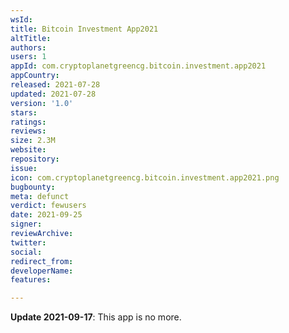 ```yaml
---
wsId: 
title: Bitcoin Investment App2021
altTitle: 
authors: 
users: 1
appId: com.cryptoplanetgreencg.bitcoin.investment.app2021
appCountry: 
released: 2021-07-28
updated: 2021-07-28
version: '1.0'
stars: 
ratings: 
reviews: 
size: 2.3M
website: 
repository: 
issue: 
icon: com.cryptoplanetgreencg.bitcoin.investment.app2021.png
bugbounty: 
meta: defunct
verdict: fewusers
date: 2021-09-25
signer: 
reviewArchive: 
twitter: 
social: 
redirect_from: 
developerName: 
features: 

---
```


**Update 2021-09-17**: This app is no more.
